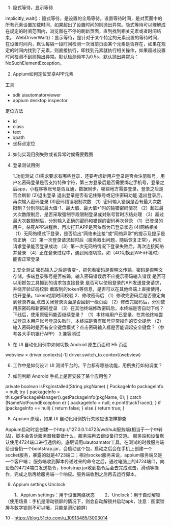 1. 隐式等待，显示等待

implicitly_wait()：隐式等待，是设置的全局等待。设置等待时间，是对页面中的所有元素设置加载时间，如果超出了设置时间的则抛出异常。隐式等待可以理解成在规定的时间范围内，浏览器在不停的刷新页面，直到找到相关元素或者时间结束。
WebDriverWait()：显示等待，是针对于某个特定的元素设置的等待时间，在设置时间内，默认每隔一段时间检测一次当前页面某个元素是否存在，如果在规定的时间内找到了元素，则直接执行，即找到元素就执行相关操作，如果超过设置时间检测不到则抛出异常。默认检测频率为0.5s，默认抛出异常为：NoSuchElementException。

2. Appium如何定位安卓APP元素

工具
- sdk uiautomatorviewer
- appium desktop inspector

定位方法

- id
- class
- text
- xpath
- 坐标点定位

3. 如何实现用例失败或者异常时候需要截图



4. 登录测试用例

	1.功能测试
	(1)需求要求有哪些登录，还要考虑新用户登录是否会注册账号，用户名密码登录是否支持特殊字符，第三方登录后是否需要绑定手机号，登录之后app，小程序等账号是否互通，数据同步，哪些地方需要登录，登录之后是否会刷新
	(2)退出登录
	退出登录是否有记住账号或记住密码功能
	退出登录后，再次输入密码登录
	(3)密码错误限制次数
	（1）密码输入错误是否有最大次数限制？分别测试最大值-1、最大值、最大值+1时的输错密码情况
	（2）超过最大次数限制后，是否采取强制手段限制登录或对账号暂时冻结处理
	（3）超过最大次数限制后，分别输入正确的密码和错误的密码再次登录
	（1）已登录的用户，杀死APP进程后，再次打开APP是否依然为已登录状态
	(4)网络相关
	（1）无网络模式下登录，是否给出“网络未连接”或“网络异常”的提示及提示是否正确
	（2）第一次登录请求超时后（服务器出问题，随后恢复正常），再次请求登录能否登录成功
	（3）第一次无网络情况下登录失败后，再次连接网络并登录
	（4）正在登录过程中，遇到网络切换，如（4G切换到WiFi环境时）能否正常登录

	2.安全测试
	密码输入之后是否变`*`，抓包看密码是否明文传输，密码是否明文存储，多端登录账号是否被踢，输入密码错误后不应提示密码输入错误
	是否可以用抓包工具抓到的请求包直接登录
	是否可以使用登录的API发送登录请求，并绕开验证码校验
	截取到的token等信息，是否可以在其他终端上直接使用，绕开登录。token过期时间校验
	2、修改密码后
	（1）修改完密码后是否重定向到登录界面,点击关闭登录页面是否回到一级页面
	（2）修改完密码后，分别使用原密码和新密码登录
	（3）在其他终端修改密码后，本终端是否自动下线？下线后，使用原密码能否继续登录？
	（1）本终端用户已登录，在其他终端尝试登录本用户账号登录失败时、本终端是否有账号异常操作的安全提示
	（2）输入密码时是否有安全键盘模式？点击密码输入框是否能调起安全键盘？（参考各大手机银行APP）
	3.兼容测试



5. 在 UI 自动化用例中如何切换 Android 原生页面和 H5 页面

webview = driver.contexts[-1]
driver.switch_to.context(webview)

6. 工作中是如何设计 UI 测试平台的，平台都有哪些功能，用例执行如何调度？

7. 如何判断 Android 手机上是否安装了某个应用包？

private boolean isPkgInstalled(String pkgName) {
PackageInfo packageInfo = null;
try {
    packageInfo = this.getPackageManager().getPackageInfo(pkgName, 0);
} catch (NameNotFoundException e) {
    packageInfo = null;
    e.printStackTrace();
}
if (packageInfo == null) {
    return false;
} else {
    return true;
}

8. Appium 原理，如果 UI 自动化用例执行失败应该怎样排查

Appium启动时会创建一个http://127.0.0.1:4723/wd/hub服务端(相当于一个中转站)，脚本会告诉服务器我要做什么，服务端再去跟设备打交道。
服务端和设备默认使用4724端口进行通信的，底层调用uiautoamator工具，在测试的时候服务端给设备扔一个bootstrap.jar，会启动这个包，启动之后会在手机上创建一个socket服务，暴露的就是4723端口；相对socket服务来说，appium服务端又是一个客户端；
服务端收到脚本传递过来的命令之后，通过电脑上的4724端口，向设备的4724端口发送指令，bootstrap.jar收到指令后会去完成点击，滑动等操作，完成之后再给服务端一个响应。服务端收到之后再去运行脚本。

9. Appium settings Unclock

　　1、Appium settings：用于设置网络状态
　　2、Unclock：用于自动解锁（使用场景：手机是滑动锁屏的情况下，则会自动解锁并启动apk，注意：图案锁屏与数字锁则不可以哦，只能是滑动锁屏）
  
10 - <https://blog.51cto.com/u_10913485/3003014>
